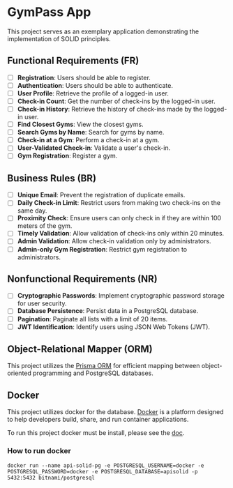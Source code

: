# GymPass App

This project serves as an exemplary application demonstrating the implementation of SOLID principles.

## Functional Requirements (FR)

- [ ] **Registration**: Users should be able to register.
- [ ] **Authentication**: Users should be able to authenticate.
- [ ] **User Profile**: Retrieve the profile of a logged-in user.
- [ ] **Check-in Count**: Get the number of check-ins by the logged-in user.
- [ ] **Check-in History**: Retrieve the history of check-ins made by the logged-in user.
- [ ] **Find Closest Gyms**: View the closest gyms.
- [ ] **Search Gyms by Name**: Search for gyms by name.
- [ ] **Check-in at a Gym**: Perform a check-in at a gym.
- [ ] **User-Validated Check-in**: Validate a user's check-in.
- [ ] **Gym Registration**: Register a gym.

## Business Rules (BR)

- [ ] **Unique Email**: Prevent the registration of duplicate emails.
- [ ] **Daily Check-in Limit**: Restrict users from making two check-ins on the same day.
- [ ] **Proximity Check**: Ensure users can only check in if they are within 100 meters of the gym.
- [ ] **Timely Validation**: Allow validation of check-ins only within 20 minutes.
- [ ] **Admin Validation**: Allow check-in validation only by administrators.
- [ ] **Admin-only Gym Registration**: Restrict gym registration to administrators.

## Nonfunctional Requirements (NR)

- [ ] **Cryptographic Passwords**: Implement cryptographic password storage for user security.
- [ ] **Database Persistence**: Persist data in a PostgreSQL database.
- [ ] **Pagination**: Paginate all lists with a limit of 20 items.
- [ ] **JWT Identification**: Identify users using JSON Web Tokens (JWT).

## Object-Relational Mapper (ORM)

This project utilizes the [Prisma ORM](https://github.com/prisma) for efficient mapping between object-oriented programming and PostgreSQL databases.

## Docker

This project utilizes docker for the database. [Docker](https://www.docker.com/) is a platform designed to help developers build, share, and run container applications.

To run this project docker must be install, please see the [doc](https://docs.docker.com/get-docker/).

### How to run docker

```
docker run --name api-solid-pg -e POSTGRESQL_USERNAME=docker -e POSTGRESQL_PASSWORD=docker -e POSTGRESQL_DATABASE=apisolid -p 5432:5432 bitnami/postgresql
```
